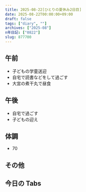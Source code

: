 ```yaml
---
title: 2025-08-22[ひとりの夏休み2日目]
date: 2025-08-22T00:00:00+09:00
draft: false
tags: ["diary", ""]
archives: ["2025-08"]
n年日記: ["0822"]
slug: 877700
---
```


## 午前

- 子どもの学童送迎
- 自宅で読書などをして過ごす
- 大宮の煮干丸で昼食

## 午後

- 自宅で過ごす
- 子どもの迎え

## 体調

- 70

## その他

## 今日の Tabs
